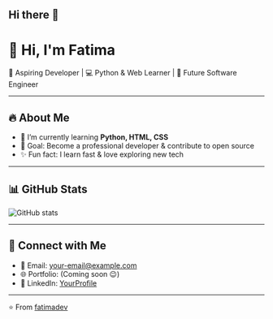## Hi there 👋
# 👋 Hi, I'm Fatima  

🌟 Aspiring Developer | 💻 Python & Web Learner | 🚀 Future Software Engineer  

---

## 🔥 About Me
- 🌱 I’m currently learning **Python, HTML, CSS**
- 🎯 Goal: Become a professional developer & contribute to open source
- ✨ Fun fact: I learn fast & love exploring new tech  

---

## 📊 GitHub Stats
![GitHub stats](https://github-readme-stats.vercel.app/api?username=fatimadev&show_icons=true&theme=radical)

---

## 🔗 Connect with Me
- 📧 Email: your-email@example.com  
- 🌐 Portfolio: (Coming soon 😉)  
- 💼 LinkedIn: [YourProfile](https://linkedin.com)  

---

⭐️ From [fatimadev](https://github.com/fatimadev)
<!--
**fatimadev-gemini/Fatimadev-gemini** is a ✨ _special_ ✨ repository because its `README.md` (this file) appears on your GitHub profile.
# 👋 Hi, I'm Fatima  

🌟 Aspiring Developer | 💻 Python & Web Learner | 🚀 Future Software Engineer  

---

## 🔥 About Me
- 🌱 I’m currently learning **Python, HTML, CSS**
- 🎯 Goal: Become a professional developer & contribute to open source
- ✨ Fun fact: I learn fast & love exploring new tech  

---

## 📊 GitHub Stats
![GitHub stats](https://github-readme-stats.vercel.app/api?username=fatimadev&show_icons=true&theme=radical)

---

## 🔗 Connect with Me
- 📧 Email: your-email@example.com  
- 🌐 Portfolio: (Coming soon 😉)  
- 💼 LinkedIn: [YourProfile](https://linkedin.com)  

---

⭐️ From [fatimadev](https://github.com/fatimadev)
Here are some ideas to get you started:

- 🔭 I’m currently working on ...
- 🌱 I’m currently learning ...
- 👯 I’m looking to collaborate on ...
- 🤔 I’m looking for help with ...
- 💬 Ask me about ...
- 📫 How to reach me: ...
- 😄 Pronouns: ...
- ⚡ Fun fact: ...
-->
